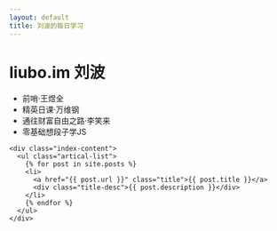 ```yaml
---
layout: default
title: 刘波的每日学习
---
```


<body>
  <div class="index-wrapper">
    <div class="aside">
      <div class="info-card">
        <h1>liubo.im 刘波</h1>
        <ul>
            <li>前哨·王煜全</li>
            <li>精英日课·万维钢</li>
            <li>通往财富自由之路·李笑来</li>
            <li>零基础想段子学JS</li>
        </ul>
      </div>
      <div id="particles-js"></div>
    </div>

    <div class="index-content">
      <ul class="artical-list">
        {% for post in site.posts %}
        <li>
          <a href="{{ post.url }}" class="title">{{ post.title }}</a>
          <div class="title-desc">{{ post.description }}</div>
        </li>
        {% endfor %}
      </ul>
    </div>
  </div>
</body>

